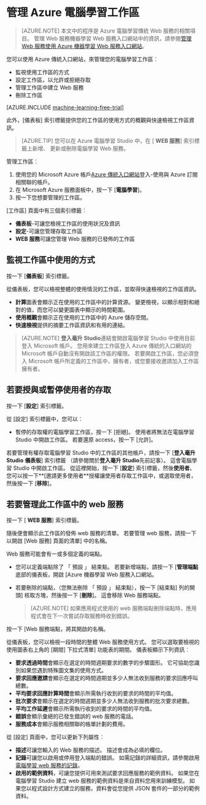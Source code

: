 <properties
    pageTitle="管理電腦學習工作區 |Microsoft Azure"
    description="管理存取權 Azure 電腦學習工作區，並部署及管理毫升 API web 服務"
    services="machine-learning"
    documentationCenter=""
    authors="garyericson"
    manager="jhubbard"
    editor="cgronlun"/>

<tags
    ms.service="machine-learning"
    ms.workload="data-services"
    ms.tgt_pltfrm="na"
    ms.devlang="na"
    ms.topic="article"
    ms.date="10/05/2016"
    ms.author="garye"/>


# <a name="manage-an-azure-machine-learning-workspace"></a>管理 Azure 電腦學習工作區

>[AZURE.NOTE] 本文中的程序是 Azure 電腦學習傳統 Web 服務的相關項目。 管理 Web 服務機器學習 Web 服務入口網站中的資訊，請參閱[管理 Web 服務使用 Azure 機器學習 Web 服務入口網站](machine-learning-manage-new-webservice.md)。

您可以使用 Azure 傳統入口網站，來管理您的電腦學習工作區︰

- 監視使用工作區的方式
- 設定工作區，以允許或拒絕存取
- 管理工作區中建立 Web 服務
- 刪除工作區

[AZURE.INCLUDE [machine-learning-free-trial](../../includes/machine-learning-free-trial.md)]

此外，[儀表板] 索引標籤提供您的工作區的使用方式的概觀與快速檢視工作區資訊。  

> [AZURE.TIP] 您可以在 Azure 電腦學習 Studio 中，在 [ **WEB 服務**] 索引標籤上新增、 更新或刪除電腦學習 Web 服務。

管理工作區︰

1.  使用您的 Microsoft Azure 帳戶[Azure 傳統入口網站](https://manage.windowsazure.com/)登入-使用與 Azure 訂閱相關聯的帳戶。
2.  在 Microsoft Azure 服務面板中，按一下 [**電腦學習**]。
3.  按一下您想要管理的工作區。

[工作區] 頁面中有三個索引標籤︰

- **儀表板**-可讓您檢視工作區的使用狀況及資訊
- **設定**-可讓您管理存取工作區
- **WEB 服務**可讓您管理 Web 服務的已發佈的工作區

## <a name="to-monitor-how-the-workspace-is-being-used"></a>監視工作區中使用的方式

按一下 [**儀表板**] 索引標籤。

從儀表板，您可以檢視整體的使用情況的工作區，並取得快速檢視的工作區資訊。

- **計算**圖表會顯示正在使用的工作區中的計算資源。 變更檢視，以顯示相對和絕對的值，而您可以變更圖表中顯示的時間範圍。
- **使用概觀**會顯示正在使用的工作區中的 Azure 儲存空間。
- **快速檢視**提供的摘要工作區資訊和有用的連結。

> [AZURE.NOTE] **登入毫升 Studio**連結會開啟電腦學習 Studio 中使用目前登入 Microsoft 帳戶。 您用來建立工作區登入 Azure 傳統的入口網站的 Microsoft 帳戶自動沒有開啟該工作區的權限。 若要開啟工作區，您必須登入 Microsoft 帳戶所定義的工作區中，擁有者，或您要接收邀請加入工作區擁有者。


## <a name="to-grant-or-suspend-access-for-users"></a>若要授與或暫停使用者的存取 ##

按一下 [**設定**] 索引標籤。

從 [設定] 索引標籤中，您可以︰

- 暫停的存取權的電腦學習工作區，按一下 [拒絕]。 使用者將無法在電腦學習 Studio 中開啟工作區。 若要還原 access，按一下 [允許]。

若要管理有權存取電腦學習 Studio 中的工作區的其他帳戶，請按一下 [**登入毫升 Studio** **儀表板**] 索引標籤 （請參閱關於**登入毫升 Studio**先前記事）。 這會電腦學習 Studio 中開啟工作區。 從這裡開始，按一下 [**設定**] 索引標籤，然後**使用者**。 您可以按一下**[邀請更多使用者**授權讓使用者存取工作區中，或選取使用者，然後按一下 [**移除**]。


## <a name="to-manage-web-services-in-this-workspace"></a>若要管理此工作區中的 web 服務

按一下 [ **WEB 服務**] 索引標籤。

隨後便會顯示此工作區的發佈 web 服務的清單。
若要管理 web 服務，請按一下以開啟 [Web 服務] 頁面的清單] 中的名稱。

Web 服務可能會有一或多個定義的端點。

- 您可以定義端點除了 「 預設 」 結束點。 若要新增端點，請按一下 [**管理端點**底部的儀表板，開啟 [Azure 機器學習 Web 服務入口網站。

- 若要刪除的端點，（您無法刪除 「 預設 」 結束點），按一下 [結束點] 列的開頭] 核取方塊，然後按一下 [**刪除**]。 這會移除 Web 服務端點。

    > [AZURE.NOTE] 如果應用程式使用的 web 服務端點刪除端點時，應用程式會在下一次嘗試存取服務時收到錯誤。

按一下 [Web 服務端點，將其開啟的名稱。 

從儀表板，您可以檢視一段時間的整體 Web 服務使用方式。 您可以選取要檢視的使用圖表右上角的 [期間] 下拉式清單] 功能表的期間。 儀表板顯示下列資訊︰

- **要求透過時間**會顯示在選定的時間週期要求的數字的步驟圖形。 它可協助您識別如果您遇到特殊圖文集的使用方式。
- **要求回應邀請**會顯示在選定的時間週期並多少人無法收到服務的要求回應呼叫總數。
- **平均要求回應計算時間**會顯示所需執行收到的要求的時間的平均值。
- **批次要求**會顯示在選定的時間週期並多少人無法收到服務的批次要求總數。
- **平均工作延遲**會顯示所需執行收到的要求的時間的平均值。
- **錯誤**會顯示彙總的已發生錯誤的 web 服務的電話。
- **服務成本**會顯示服務相關聯的帳單計劃的費用。

從 [設定] 頁面中，您可以更新下列屬性︰

* **描述**可讓您輸入的 Web 服務的描述。 描述會成為必填的欄位。
* **記錄**可讓您以啟用或停用登入端點的錯誤。 如需記錄的詳細資訊，請參閱啟用[電腦學習 web 服務的記錄](machine-learning-web-services-logging.md)。
* **啟用的範例資料**，可讓您提供可用來測試要求回應服務的範例資料。 如果您在電腦學習 Studio 建立 web 服務的範例資料是來自資料您用來訓練模型。 如果您以程式設計方式建立的服務，資料會從您提供 JSON 套件的一部分的範例資料。

[consume]: machine-learning-consume-web-services.md
[marketplace]: machine-learning-publish-web-service-to-azure-marketplace.md
